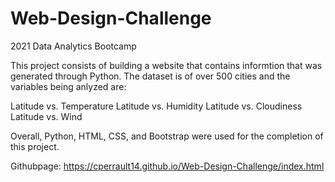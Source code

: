 # Web-Design-Challenge
2021 Data Analytics Bootcamp


This project consists of building a website that contains informtion that was generated through Python. The dataset is of over 500 cities and the variables being anlyzed are:

Latitude vs. Temperature
Latitude vs. Humidity
Latitude vs. Cloudiness
Latitude vs. Wind


Overall, Python, HTML, CSS, and Bootstrap were used for the completion of this project.

Githubpage:  https://cperrault14.github.io/Web-Design-Challenge/index.html


